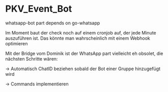 # PKV_Event_Bot

whatsapp-bot part depends on go-whatsapp

Im Moment baut der check noch auf einem cronjob auf, der jede Minute auszuführen ist. Das könnte man wahrscheinlich mit einem Webhook optimieren

Mit der Bridge vom Dominik ist der WhatsApp part vielleicht eh obsolet, die nächsten Schritte wären:

-> Automatisch ChatID beziehen sobald der Bot einer Gruppe hinzugefügt wird

-> Commands implementieren
